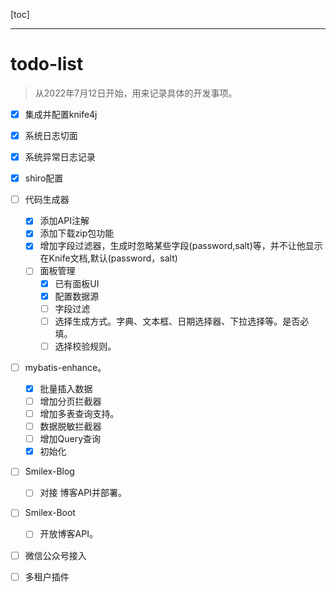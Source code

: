[toc]

---



# todo-list

> 从2022年7月12日开始，用来记录具体的开发事项。

- [x] 集成并配置knife4j

- [x] 系统日志切面

- [x] 系统异常日志记录

- [x] shiro配置

- [ ] 代码生成器

  - [x] 添加API注解
  - [x] 添加下载zip包功能
  - [x] 增加字段过滤器，生成时忽略某些字段(password,salt)等，并不让他显示在Knife文档,默认(password，salt)
  - [ ] 面板管理
    - [x] 已有面板UI
    - [x] 配置数据源
    - [ ] 字段过滤
    - [ ] 选择生成方式。字典、文本框、日期选择器、下拉选择等。是否必填。
    - [ ] 选择校验规则。

- [ ] mybatis-enhance。
  - [x] 批量插入数据
  - [ ] 增加分页拦截器
  - [ ] 增加多表查询支持。
  - [ ] 数据脱敏拦截器
  - [ ] 增加Query查询
  - [x] 初始化
- [ ] Smilex-Blog 
  - [ ] 对接 博客API并部署。
- [ ] Smilex-Boot
  - [ ] 开放博客API。
- [ ] 微信公众号接入
- [ ] 多租户插件
    